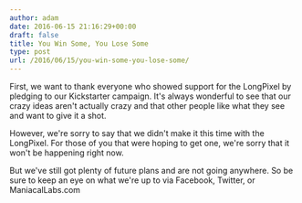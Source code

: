 ```yaml
---
author: adam
date: 2016-06-15 21:16:29+00:00
draft: false
title: You Win Some, You Lose Some
type: post
url: /2016/06/15/you-win-some-you-lose-some/
---
```


First, we want to thank everyone who showed support for the LongPixel by pledging to our Kickstarter campaign. It's always wonderful to see that our crazy ideas aren't actually crazy and that other people like what they see and want to give it a shot.

However, we're sorry to say that we didn't make it this time with the LongPixel. For those of you that were hoping to get one, we're sorry that it won't be happening right now.

But we've still got plenty of future plans and are not going anywhere. So be sure to keep an eye on what we're up to via Facebook, Twitter, or ManiacalLabs.com

